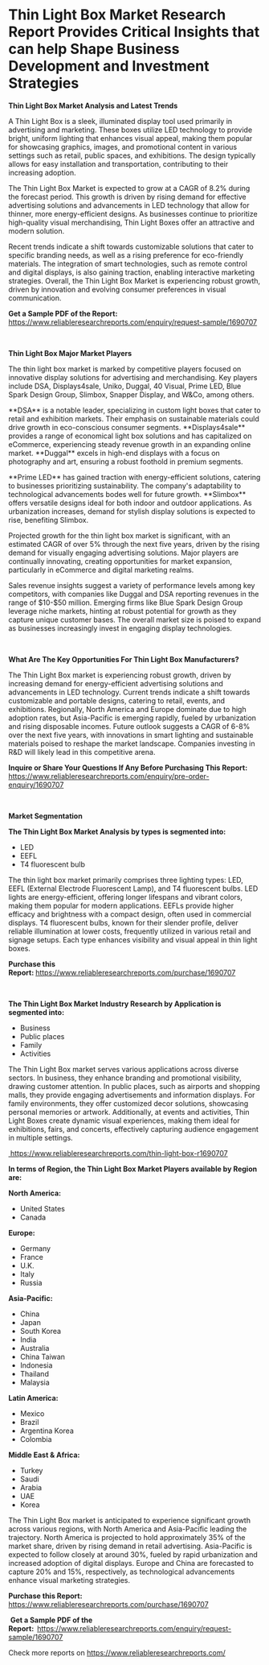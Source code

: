 <p><h1>Thin Light Box Market Research Report Provides Critical Insights that can help Shape Business Development and Investment Strategies</h1></p><p><strong>Thin Light Box Market Analysis and Latest Trends</strong></p>
<p><p>A Thin Light Box is a sleek, illuminated display tool used primarily in advertising and marketing. These boxes utilize LED technology to provide bright, uniform lighting that enhances visual appeal, making them popular for showcasing graphics, images, and promotional content in various settings such as retail, public spaces, and exhibitions. The design typically allows for easy installation and transportation, contributing to their increasing adoption.</p><p>The Thin Light Box Market is expected to grow at a CAGR of 8.2% during the forecast period. This growth is driven by rising demand for effective advertising solutions and advancements in LED technology that allow for thinner, more energy-efficient designs. As businesses continue to prioritize high-quality visual merchandising, Thin Light Boxes offer an attractive and modern solution.</p><p>Recent trends indicate a shift towards customizable solutions that cater to specific branding needs, as well as a rising preference for eco-friendly materials. The integration of smart technologies, such as remote control and digital displays, is also gaining traction, enabling interactive marketing strategies. Overall, the Thin Light Box Market is experiencing robust growth, driven by innovation and evolving consumer preferences in visual communication.</p></p>
<p><strong>Get a Sample PDF of the Report:&nbsp;</strong> <a href="https://www.reliableresearchreports.com/enquiry/request-sample/1690707?utm_campaign=3262&utm_medium=2&utm_source=Github&utm_content=ia&utm_term=26032025&utm_id=thin-light-box">https://www.reliableresearchreports.com/enquiry/request-sample/1690707</a></p>
<p>&nbsp;</p>
<p><strong>Thin Light Box Major Market Players</strong></p>
<p><p>The thin light box market is marked by competitive players focused on innovative display solutions for advertising and merchandising. Key players include DSA, Displays4sale, Uniko, Duggal, 40 Visual, Prime LED, Blue Spark Design Group, Slimbox, Snapper Display, and W&Co, among others. </p><p>**DSA** is a notable leader, specializing in custom light boxes that cater to retail and exhibition markets. Their emphasis on sustainable materials could drive growth in eco-conscious consumer segments. **Displays4sale** provides a range of economical light box solutions and has capitalized on eCommerce, experiencing steady revenue growth in an expanding online market. **Duggal** excels in high-end displays with a focus on photography and art, ensuring a robust foothold in premium segments. </p><p>**Prime LED** has gained traction with energy-efficient solutions, catering to businesses prioritizing sustainability. The company's adaptability to technological advancements bodes well for future growth. **Slimbox** offers versatile designs ideal for both indoor and outdoor applications. As urbanization increases, demand for stylish display solutions is expected to rise, benefiting Slimbox.</p><p>Projected growth for the thin light box market is significant, with an estimated CAGR of over 5% through the next five years, driven by the rising demand for visually engaging advertising solutions. Major players are continually innovating, creating opportunities for market expansion, particularly in eCommerce and digital marketing realms. </p><p>Sales revenue insights suggest a variety of performance levels among key competitors, with companies like Duggal and DSA reporting revenues in the range of $10-$50 million. Emerging firms like Blue Spark Design Group leverage niche markets, hinting at robust potential for growth as they capture unique customer bases. The overall market size is poised to expand as businesses increasingly invest in engaging display technologies.</p></p>
<p>&nbsp;</p>
<p><strong>What Are The Key Opportunities For Thin Light Box Manufacturers?</strong></p>
<p><p>The Thin Light Box market is experiencing robust growth, driven by increasing demand for energy-efficient advertising solutions and advancements in LED technology. Current trends indicate a shift towards customizable and portable designs, catering to retail, events, and exhibitions. Regionally, North America and Europe dominate due to high adoption rates, but Asia-Pacific is emerging rapidly, fueled by urbanization and rising disposable incomes. Future outlook suggests a CAGR of 6-8% over the next five years, with innovations in smart lighting and sustainable materials poised to reshape the market landscape. Companies investing in R&D will likely lead in this competitive arena.</p></p>
<p><strong>Inquire or Share Your Questions If Any Before Purchasing This Report:</strong> <a href="https://www.reliableresearchreports.com/enquiry/pre-order-enquiry/1690707?utm_campaign=3262&utm_medium=2&utm_source=Github&utm_content=ia&utm_term=26032025&utm_id=thin-light-box">https://www.reliableresearchreports.com/enquiry/pre-order-enquiry/1690707</a></p>
<p>&nbsp;</p>
<p><strong>Market Segmentation</strong></p>
<p><strong>The Thin Light Box Market Analysis by types is segmented into:</strong></p>
<p><ul><li>LED</li><li>EEFL</li><li>T4 fluorescent bulb</li></ul></p>
<p><p>The thin light box market primarily comprises three lighting types: LED, EEFL (External Electrode Fluorescent Lamp), and T4 fluorescent bulbs. LED lights are energy-efficient, offering longer lifespans and vibrant colors, making them popular for modern applications. EEFLs provide higher efficacy and brightness with a compact design, often used in commercial displays. T4 fluorescent bulbs, known for their slender profile, deliver reliable illumination at lower costs, frequently utilized in various retail and signage setups. Each type enhances visibility and visual appeal in thin light boxes.</p></p>
<p><strong>Purchase this Report:&nbsp;</strong><a href="https://www.reliableresearchreports.com/purchase/1690707?utm_campaign=3262&utm_medium=2&utm_source=Github&utm_content=ia&utm_term=26032025&utm_id=thin-light-box">https://www.reliableresearchreports.com/purchase/1690707</a></p>
<p>&nbsp;</p>
<p><strong>The Thin Light Box Market Industry Research by Application is segmented into:</strong></p>
<p><ul><li>Business</li><li>Public places</li><li>Family</li><li>Activities</li></ul></p>
<p><p>The Thin Light Box market serves various applications across diverse sectors. In business, they enhance branding and promotional visibility, drawing customer attention. In public places, such as airports and shopping malls, they provide engaging advertisements and information displays. For family environments, they offer customized decor solutions, showcasing personal memories or artwork. Additionally, at events and activities, Thin Light Boxes create dynamic visual experiences, making them ideal for exhibitions, fairs, and concerts, effectively capturing audience engagement in multiple settings.</p></p>
<p><a href="https://www.reliableresearchreports.com/thin-light-box-r1690707?utm_campaign=3262&utm_medium=2&utm_source=Github&utm_content=ia&utm_term=26032025&utm_id=thin-light-box">&nbsp;https://www.reliableresearchreports.com/thin-light-box-r1690707</a></p>
<p><strong>In terms of Region, the Thin Light Box Market Players available by Region are:</strong></p>
<p>
    <p> <strong> North America: </strong>
        <ul>
            <li>United States</li>
            <li>Canada</li>
        </ul>
        </p> 
    <p> <strong> Europe: </strong>
        <ul>
            <li>Germany</li>
            <li>France</li>
            <li>U.K.</li>
            <li>Italy</li>
            <li>Russia</li>
        </ul>
        </p> 
    <p> <strong> Asia-Pacific: </strong>
        <ul>
            <li>China</li>
            <li>Japan</li>
            <li>South Korea</li>
            <li>India</li>
            <li>Australia</li>
            <li>China Taiwan</li>
            <li>Indonesia</li>
            <li>Thailand</li>
            <li>Malaysia</li>
        </ul>
        </p> 
    <p> <strong> Latin America: </strong>
        <ul>
            <li>Mexico</li>
            <li>Brazil</li>
            <li>Argentina Korea</li>
            <li>Colombia</li>
        </ul>
        </p> 
    <p> <strong> Middle East & Africa: </strong>
        <ul>
            <li>Turkey</li>
            <li>Saudi</li>
            <li>Arabia</li>
            <li>UAE</li>
            <li>Korea</li>
        </ul>
    </p>
    </p>
<p><p>The Thin Light Box market is anticipated to experience significant growth across various regions, with North America and Asia-Pacific leading the trajectory. North America is projected to hold approximately 35% of the market share, driven by rising demand in retail advertising. Asia-Pacific is expected to follow closely at around 30%, fueled by rapid urbanization and increased adoption of digital displays. Europe and China are forecasted to capture 20% and 15%, respectively, as technological advancements enhance visual marketing strategies.</p></p>
<p><strong>Purchase this Report: </strong><a href="https://www.reliableresearchreports.com/purchase/1690707?utm_campaign=3262&utm_medium=2&utm_source=Github&utm_content=ia&utm_term=26032025&utm_id=thin-light-box">https://www.reliableresearchreports.com/purchase/1690707</a></p>
<p>&nbsp;<strong>Get a Sample PDF of the Report:&nbsp;&nbsp;</strong><a href="https://www.reliableresearchreports.com/enquiry/request-sample/1690707?utm_campaign=3262&utm_medium=2&utm_source=Github&utm_content=ia&utm_term=26032025&utm_id=thin-light-box">https://www.reliableresearchreports.com/enquiry/request-sample/1690707</a></p>
<p><strong></strong></p>
<p>Check more reports on <a href="https://www.reliableresearchreports.com/?utm_campaign=3262&utm_medium=2&utm_source=Github&utm_content=ia&utm_term=26032025&utm_id=thin-light-box">https://www.reliableresearchreports.com/</a></p>